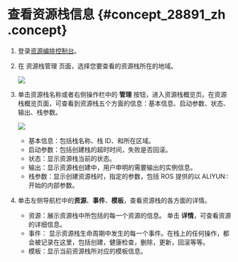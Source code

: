# 查看资源栈信息 {#concept_28891_zh .concept}

1.  登录[资源编排控制台](http://ros.console.aliyun.com)。
2.  在 资源栈管理 页面，选择您要查看的资源栈所在的地域。

    ![](http://docs-aliyun.cn-hangzhou.oss.aliyun-inc.com/assets/pic/28893/cn_zh/1533097565483/Image%201.png)

3.  单击资源栈名称或者右侧操作栏中的 **管理** 按钮，进入资源栈概览页。在资源栈概览页面，可查看到资源栈五个方面的信息：基本信息、启动参数、状态、输出、栈参数。

    ![](http://docs-aliyun.cn-hangzhou.oss.aliyun-inc.com/assets/pic/28891/cn_zh/1511786738378/%E5%A0%86%E6%A0%88%E6%A6%82%E8%A7%88.png)

    -   基本信息：包括栈名称、栈 ID、和所在区域。
    -   启动参数：包括创建栈的超时时间，失败是否回滚。
    -   状态：显示资源栈当前的状态。
    -   输出：显示资源栈创建中，用户申明的需要输出的实例信息。
    -   栈参数：显示创建资源栈时，指定的参数，包括 ROS 提供的以 ALIYUN:: 开始的内部参数。
4.  单击左侧导航栏中的**资源**、**事件**、**模板**，查看资源栈的各方面的详情。
    -   资源：展示资源栈中所包括的每一个资源的信息。 单击 **详情**，可查看资源的详细信息。
    -   事件： 显示资源栈生命周期中发生的每一个事件。在栈上的任何操作，都会被记录在这里，包括创建，健康检查，删除，更新，回滚等等。
    -   模板：显示当前资源栈所对应的模板信息。

